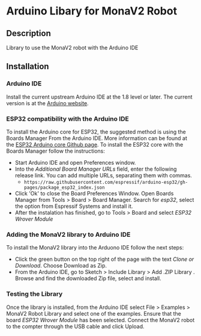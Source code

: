# Arduino Libary for MonaV2 Robot

## Description
Library to use the MonaV2 robot with the Arduino IDE
## Installation
### Arduino IDE
Install the current upstream Arduino IDE at the 1.8 level or later. The current version is at the [Arduino website](http://www.arduino.cc/en/main/software).

### ESP32 compatibility with the Arduino IDE
To install the Arduino core for ESP32, the suggested method is using the Boards Manager From the Arduino IDE. More information can be found at the [ESP32 Arduino core Github page](https://github.com/espressif/arduino-esp32).
To install the ESP32 core with the Boards Manager follow the instructions:
- Start Arduino IDE and open Preferences window.
- Into the  *Additional Board Manager URLs* field, enter the following release link. You can add multiple URLs, separating them with commas. 
  + `https://raw.githubusercontent.com/espressif/arduino-esp32/gh-pages/package_esp32_index.json`
- Click 'Ok' to close the Board Preferences Window. Open Boards Manager from Tools > Board > Board Manager. Search for *esp32*, select the option from  Espressif Systems and install it. 
- After the instalation has finished, go to Tools > Board and select *ESP32 Wrover Module*

### Adding the MonaV2 library to Arduino IDE
To install the MonaV2 library into the Arduono IDE follow the next steps:
- Click the green button on the top right of the page with the text *Clone or Download*. Choose Download as Zip. 
- From the Arduino IDE, go to Sketch > Include Library > Add .ZIP Library . Browse and find the downloaded Zip file, select and install.

### Testing the Library
Once the library is installed, from the Arduino IDE select File > Examples > MonaV2 Robot Library and select one of the examples. Ensure that the board *ESP32 Wrover Module* has been selected. Connect the MonaV2 robot to the compter through the USB cable and click Upload. 
